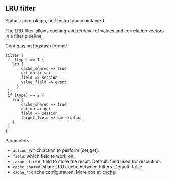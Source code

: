 LRU filter
---

Status : core plugin, unit tested and maintained.

The LRU filter allows caching and retrieval of values and correlation vectors in a filter pipeline.

Config using logstash format:
```
filter {
 if [type] == 1 {
   lru {
       cache_shared => true
       action => set
       field => session
       value_field => event
     }
 }
 if [type] == 2 {
   lru {
       cache_shared => true
       action => get
       field => session
       target_field => correlation
   }
 }
}

```

Parameters:

* ``action``: which action to perform [set,get].
* ``field``: which field to work on.
* ``target_field``: field to store the result. Default: field used for resolution.
* ``cache_shared``: share LRU cache between Filters. Default: false.
* ``cache_*``: cache configuration. More doc at [cache](../cache.md).
